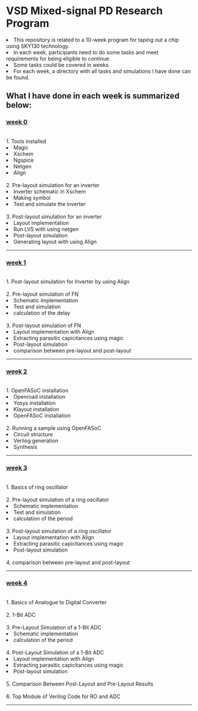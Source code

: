 # VSD Mixed-signal PD Research Program
<li> This repository is related to a 10-week program for taping out a chip using SKY130 technology.<br>
<li> In each week, participants need to do some tasks and meet requirements for being eligible to continue.<br>
<li> Some tasks could be covered in weeks.<br>
<li> For each week, a directory with all tasks and simulations I have done can be found. <br>
  
 ## What I have done in each week is summarized below:<br>
  
### [week 0](https://github.com/miladvafaieenezhad/msvsdwcomp/tree/main/week%200)
<br>  
1. Tools installed
<li> Magic<br>   
<li> Xschem<br>
<li> Ngspice<br>
<li> Netgen <br>
<li> Align<br>
<br>
2. Pre-layout simulation for an inverter<br>
  
<li> Inverter schematic in Xschem<br>
<li> Making symbol <br>
<li> Test and simulate the inverter<br>
<br>
3. Post-layout simulation for an inverter<br>
  
<li> Layout implementation <br>
<li> Run LVS with using netgen<br>
<li> Post-layout simulation<br>
<li> Generating layout with using Align<br>
<hr>
  
### [week 1](https://github.com/miladvafaieenezhad/msvsdwcomp/tree/main/week%201)
<br>
1. Post-layout simulation for Inverter by using Align 
<br>
<br>
2. Pre-layout simulation of FN
<li> Schematic implementation
<li> Test and simulation
<li> calculation of the delay
<br>
<br>
3. Post-layout simulation of FN
<li> Layout implementation with Align
<li> Extracting parasitic capicitances using magic
<li> Post-layout simulation
<li> comparison between pre-layout and post-layout
<hr>
  
### [week 2](https://github.com/miladvafaieenezhad/msvsdwcomp/tree/main/week%202)
<br>
1. OpenFASoC installation
<li> Openroad installation
<li> Yosys installation
<li> Klayout installation
<li> OpenFASoC installation
<br>
<br>
2. Running a sample using OpenFASoC
<li> Circuit structure
<li> Verilog generation
<li> Synthesis
<hr>

### [week 3](https://github.com/miladvafaieenezhad/msvsdwcomp/tree/main/week%203)
<br>
1. Basics of ring oscillator
<br>
<br>
2. Pre-layout simulation of a ring oscillator
<li> Schematic implementation
<li> Test and simulation
<li> calculation of the period
<br>
<br>
3. Post-layout simulation of a ring oscillator
<li> Layout implementation with Align
<li> Extracting parasitic capicitances using magic
<li> Post-layout simulation
<br>
<br>
4. comparison between pre-layout and post-layout
<hr>

### [week 4](https://github.com/miladvafaieenezhad/msvsdwcomp/blob/main/week%204/Readme.md)
<br>
1. Basics of Analogue to Digital Converter
<br>
<br>
2. 1-Bit ADC
<br>
<br>
3. Pre-Layout Simulation of a 1-Bit ADC
<li> Schematic implementation
<li> calculation of the period
<br>
<br>
4. Post-Layout Simulation of a 1-Bit ADC
<li> Layout implementation with Align
<li> Extracting parasitic capicitances using magic
<li> Post-layout simulation
<br>
<br>
5. Comparison Between Post-Layout and Pre-Layout Results
<br>
<br>
6. Top Module of Verilog Code for RO and ADC

<hr>
  
